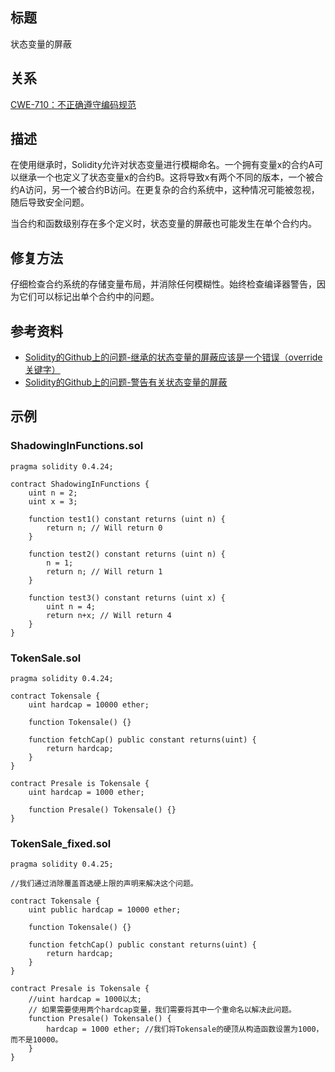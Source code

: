 ## 标题
状态变量的屏蔽

## 关系
[CWE-710：不正确遵守编码规范](http://cwe.mitre.org/data/definitions/710.html)

## 描述
在使用继承时，Solidity允许对状态变量进行模糊命名。一个拥有变量x的合约A可以继承一个也定义了状态变量x的合约B。这将导致x有两个不同的版本，一个被合约A访问，另一个被合约B访问。在更复杂的合约系统中，这种情况可能被忽视，随后导致安全问题。

当合约和函数级别存在多个定义时，状态变量的屏蔽也可能发生在单个合约内。

## 修复方法
仔细检查合约系统的存储变量布局，并消除任何模糊性。始终检查编译器警告，因为它们可以标记出单个合约中的问题。

## 参考资料
* [Solidity的Github上的问题-继承的状态变量的屏蔽应该是一个错误（override关键字）](https://github.com/ethereum/solidity/issues/2563)
* [Solidity的Github上的问题-警告有关状态变量的屏蔽](https://github.com/ethereum/solidity/issues/973)

## 示例
### ShadowingInFunctions.sol
```solidity
pragma solidity 0.4.24;

contract ShadowingInFunctions {
    uint n = 2;
    uint x = 3;

    function test1() constant returns (uint n) {
        return n; // Will return 0
    }

    function test2() constant returns (uint n) {
        n = 1;
        return n; // Will return 1
    }

    function test3() constant returns (uint x) {
        uint n = 4;
        return n+x; // Will return 4
    }
}
```
### TokenSale.sol
```solidity
pragma solidity 0.4.24;

contract Tokensale {
    uint hardcap = 10000 ether;

    function Tokensale() {}

    function fetchCap() public constant returns(uint) {
        return hardcap;
    }
}

contract Presale is Tokensale {
    uint hardcap = 1000 ether;

    function Presale() Tokensale() {}
}

```

### TokenSale_fixed.sol
```solidity
pragma solidity 0.4.25;

//我们通过消除覆盖首选硬上限的声明来解决这个问题。

contract Tokensale {
    uint public hardcap = 10000 ether;

    function Tokensale() {}

    function fetchCap() public constant returns(uint) {
        return hardcap;
    }
}

contract Presale is Tokensale {
    //uint hardcap = 1000以太;
    // 如果需要使用两个hardcap变量，我们需要将其中一个重命名以解决此问题。
    function Presale() Tokensale() {
        hardcap = 1000 ether; //我们将Tokensale的硬顶从构造函数设置为1000，而不是10000。
    }
}
```